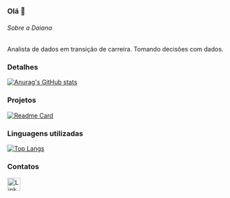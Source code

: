 ### Olá 👋

###### Sobre a Daiana
Analista de dados em transição de carreira. Tomando decisões com dados. 

### Detalhes
[![Anurag's GitHub stats](https://github-readme-stats.vercel.app/api?username=daianaturmena&show_icons=true&theme=dark)](https://github.com/anuraghazra/github-readme-stats)

### Projetos
[![Readme Card](https://github-readme-stats.vercel.app/api/pin/?username=daianaturmena&repo=daianaturmena.github.io&theme=dark)](https://github.com/anuraghazra/github-readme-stats)

### Linguagens utilizadas
[![Top Langs](https://github-readme-stats.vercel.app/api/top-langs/?username=daianaturmena&layout=compact)](https://github.com/anuraghazra/github-readme-stats)

### Contatos

[<img src='https://img.shields.io/badge/LinkedIn-0077B5?style=for-the-badge&logo=linkedin&logoColor=white' alt='Linkedin' height='30'>](https://www.linkedin.com/in/daianaturmena/)
